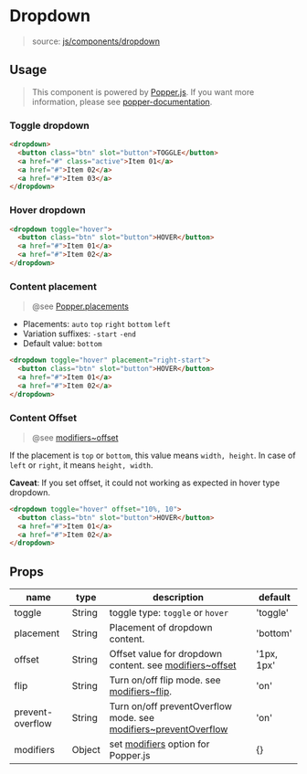 # Dropdown

> source: [js/components/dropdown](../../src/js/components/dropdown.vue)

## Usage
> This component is powered by [Popper.js](https://github.com/FezVrasta/popper.js). If you want more information, please see [popper-documentation](https://github.com/FezVrasta/popper.js/blob/master/docs/_includes/popper-documentation.md).

### Toggle dropdown

```html
<dropdown>
  <button class="btn" slot="button">TOGGLE</button>
  <a href="#" class="active">Item 01</a>
  <a href="#">Item 02</a>
  <a href="#">Item 03</a>
</dropdown>
```

### Hover dropdown

```html
<dropdown toggle="hover">
  <button class="btn" slot="button">HOVER</button>
  <a href="#">Item 01</a>
  <a href="#">Item 02</a>
</dropdown>
```

### Content placement
> @see [Popper.placements][]

- Placements: `auto` `top` `right` `bottom` `left`
- Variation suffixes: `-start` `-end`
- Default value: `bottom`

```html
<dropdown toggle="hover" placement="right-start">
  <button class="btn" slot="button">HOVER</button>
  <a href="#">Item 01</a>
  <a href="#">Item 02</a>
</dropdown>
```

### Content Offset
> @see [modifiers~offset][]

If the placement is `top` or `bottom`, this value means `width, height`. In case of `left` or `right`, it means `height, width`.

**Caveat**: If you set offset, it could not working as expected in hover type dropdown.

```html
<dropdown toggle="hover" offset="10%, 10">
  <button class="btn" slot="button">HOVER</button>
  <a href="#">Item 01</a>
  <a href="#">Item 02</a>
</dropdown>
```

## Props

| name | type | description | default |
| ---- | ---- | ----------- | ------- |
| toggle | String | toggle type: `toggle` or `hover` | 'toggle' |
| placement | String | Placement of dropdown content. | 'bottom' |
| offset | String | Offset value for dropdown content. see [modifiers~offset][] | '1px, 1px' |
| flip | String | Turn on/off flip mode. see [modifiers~flip][]. | 'on' |
| prevent-overflow | String | Turn on/off preventOverflow mode. see [modifiers~preventOverflow] | 'on' |
| modifiers | Object | set [modifiers][] option for Popper.js | {} |

[Popper.placements]: https://github.com/FezVrasta/popper.js/blob/master/docs/_includes/popper-documentation.md#Popper.placements
[modifiers~offset]: https://github.com/FezVrasta/popper.js/blob/master/docs/_includes/popper-documentation.md#modifiersoffset
[modifiers~flip]: https://github.com/FezVrasta/popper.js/blob/master/docs/_includes/popper-documentation.md#modifiersflip
[modifiers~preventOverflow]: https://github.com/FezVrasta/popper.js/blob/master/docs/_includes/popper-documentation.md#modifierspreventoverflow
[modifiers]: https://github.com/FezVrasta/popper.js/blob/master/docs/_includes/popper-documentation.md#modifiers--object
